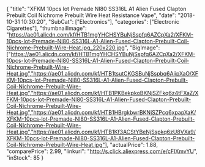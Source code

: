 {
	"title": "XFKM 10pcs lot Premade NI80 SS316L A1 Alien Fused Clapton Prebuilt Coil Nichrome Prebuilt Wire Heat Resistance Vape",
	"date": "2018-10-31 10:30:20",
	"SubCat": ["Electronics"],
	"categories": ["Electronic Cigarettes"],
	"thumbnailImage": "https://ae01.alicdn.com/kf/HTB1mgYHCHSYBuNjSspfq6AZCpXa2/XFKM-10pcs-lot-Premade-NI80-SS316L-A1-Alien-Fused-Clapton-Prebuilt-Coil-Nichrome-Prebuilt-Wire-Heat.jpg_220x220.jpg",
	"BigImage": ["https://ae01.alicdn.com/kf/HTB1mgYHCHSYBuNjSspfq6AZCpXa2/XFKM-10pcs-lot-Premade-NI80-SS316L-A1-Alien-Fused-Clapton-Prebuilt-Coil-Nichrome-Prebuilt-Wire-Heat.jpg","https://ae01.alicdn.com/kf/HTB1tsutCKGSBuNjSspbq6AiipXaO/XFKM-10pcs-lot-Premade-NI80-SS316L-A1-Alien-Fused-Clapton-Prebuilt-Coil-Nichrome-Prebuilt-Wire-Heat.jpg","https://ae01.alicdn.com/kf/HTB1PKBekpkoBKNjSZFkq6z4tFXaZ/XFKM-10pcs-lot-Premade-NI80-SS316L-A1-Alien-Fused-Clapton-Prebuilt-Coil-Nichrome-Prebuilt-Wire-Heat.jpg","https://ae01.alicdn.com/kf/HTB1HBrgkbwrBKNjSZPcq6xpapXaK/XFKM-10pcs-lot-Premade-NI80-SS316L-A1-Alien-Fused-Clapton-Prebuilt-Coil-Nichrome-Prebuilt-Wire-Heat.jpg","https://ae01.alicdn.com/kf/HTB1Kf3ACStYBeNjSspkq6zU8VXa9/XFKM-10pcs-lot-Premade-NI80-SS316L-A1-Alien-Fused-Clapton-Prebuilt-Coil-Nichrome-Prebuilt-Wire-Heat.jpg"],
	"actualPrice": 1.88,
	"comparePrice": 2.99,
	"linkurl": "http://s.click.aliexpress.com/e/cFlXmvYU",
	"inStock": 85
}
